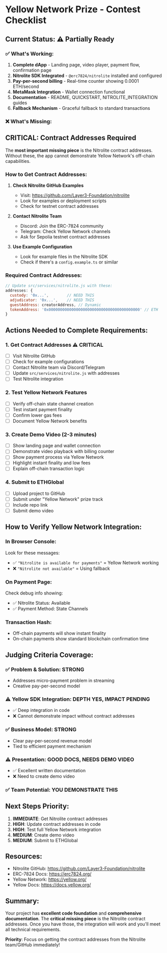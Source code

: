 # Yellow Network Prize - Contest Checklist

## Current Status: ⚠️ Partially Ready

### ✅ What's Working:
1. **Complete dApp** - Landing page, video player, payment flow, confirmation page
2. **Nitrolite SDK Integrated** - `@erc7824/nitrolite` installed and configured
3. **Pay-per-second billing** - Real-time counter showing 0.0001 ETH/second
4. **MetaMask Integration** - Wallet connection functional
5. **Documentation** - README, QUICKSTART, NITROLITE_INTEGRATION guides
6. **Fallback Mechanism** - Graceful fallback to standard transactions

### ❌ What's Missing:

## CRITICAL: Contract Addresses Required

The **most important missing piece** is the Nitrolite contract addresses. Without these, the app cannot demonstrate Yellow Network's off-chain capabilities.

### How to Get Contract Addresses:

1. **Check Nitrolite GitHub Examples**
   - Visit: https://github.com/Layer3-Foundation/nitrolite
   - Look for examples or deployment scripts
   - Check for testnet contract addresses

2. **Contact Nitrolite Team**
   - Discord: Join the ERC-7824 community
   - Telegram: Check Yellow Network channels
   - Ask for Sepolia testnet contract addresses

3. **Use Example Configuration**
   - Look for example files in the Nitrolite SDK
   - Check if there's a `config.example.ts` or similar

### Required Contract Addresses:
```javascript
// Update src/services/nitrolite.js with these:
addresses: {
  custody: '0x...',        // NEED THIS
  adjudicator: '0x...',    // NEED THIS
  guestAddress: creatorAddress, // Dynamic
  tokenAddress: '0x0000000000000000000000000000000000000000' // ETH
}
```

## Actions Needed to Complete Requirements:

### 1. **Get Contract Addresses** ⚠️ CRITICAL
- [ ] Visit Nitrolite GitHub
- [ ] Check for example configurations
- [ ] Contact Nitrolite team via Discord/Telegram
- [ ] Update `src/services/nitrolite.js` with addresses
- [ ] Test Nitrolite integration

### 2. **Test Yellow Network Features**
- [ ] Verify off-chain state channel creation
- [ ] Test instant payment finality
- [ ] Confirm lower gas fees
- [ ] Document Yellow Network benefits

### 3. **Create Demo Video** (2-3 minutes)
- [ ] Show landing page and wallet connection
- [ ] Demonstrate video playback with billing counter
- [ ] Show payment process via Yellow Network
- [ ] Highlight instant finality and low fees
- [ ] Explain off-chain transaction logic

### 4. **Submit to ETHGlobal**
- [ ] Upload project to GitHub
- [ ] Submit under "Yellow Network" prize track
- [ ] Include repo link
- [ ] Submit demo video

## How to Verify Yellow Network Integration:

### In Browser Console:
Look for these messages:
- ✅ `"Nitrolite is available for payments"` = Yellow Network working
- ❌ `"Nitrolite not available"` = Using fallback

### On Payment Page:
Check debug info showing:
- ✅ Nitrolite Status: Available
- ✅ Payment Method: State Channels

### Transaction Hash:
- Off-chain payments will show instant finality
- On-chain payments show standard blockchain confirmation time

## Judging Criteria Coverage:

### ✅ Problem & Solution: STRONG
- Addresses micro-payment problem in streaming
- Creative pay-per-second model

### ⚠️ Yellow SDK Integration: DEPTH YES, IMPACT PENDING
- ✅ Deep integration in code
- ❌ Cannot demonstrate impact without contract addresses

### ✅ Business Model: STRONG
- Clear pay-per-second revenue model
- Tied to efficient payment mechanism

### ⚠️ Presentation: GOOD DOCS, NEEDS DEMO VIDEO
- ✅ Excellent written documentation
- ❌ Need to create demo video

### ✅ Team Potential: YOU DEMONSTRATE THIS

## Next Steps Priority:

1. **IMMEDIATE**: Get Nitrolite contract addresses
2. **HIGH**: Update contract addresses in code
3. **HIGH**: Test full Yellow Network integration
4. **MEDIUM**: Create demo video
5. **MEDIUM**: Submit to ETHGlobal

## Resources:

- Nitrolite GitHub: https://github.com/Layer3-Foundation/nitrolite
- ERC-7824 Docs: https://erc7824.org/
- Yellow Network: https://yellow.org/
- Yellow Docs: https://docs.yellow.org/

## Summary:

Your project has **excellent code foundation** and **comprehensive documentation**. The **critical missing piece** is the Nitrolite contract addresses. Once you have those, the integration will work and you'll meet all technical requirements.

**Priority**: Focus on getting the contract addresses from the Nitrolite team/GitHub immediately!

